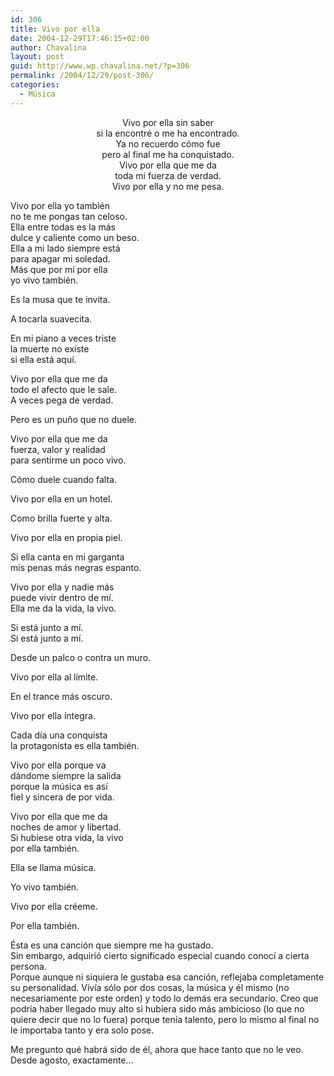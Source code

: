 ```yaml
---
id: 306
title: Vivo por ella
date: 2004-12-29T17:46:15+02:00
author: Chavalina
layout: post
guid: http://www.wp.chavalina.net/?p=306
permalink: /2004/12/29/post-306/
categories:
  - Música
---
```

<p align="center">
  Vivo por ella sin saber<br /> si la encontr&eacute; o me ha encontrado.<br /> Ya no recuerdo c&oacute;mo fue<br /> pero al final me ha conquistado.<br /> Vivo por ella que me da<br /> toda mi fuerza de verdad.<br /> Vivo por ella y no me pesa.
</p>

Vivo por ella yo tambi&eacute;n  
no te me pongas tan celoso.  
Ella entre todas es la m&aacute;s  
dulce y caliente como un beso.  
Ella a mi lado siempre est&aacute;  
para apagar mi soledad.  
M&aacute;s que por m&iacute; por ella  
yo vivo tambi&eacute;n.

Es la musa que te invita.

A tocarla suavecita.

En mi piano a veces triste  
la muerte no existe  
si ella est&aacute; aqu&iacute;.

Vivo por ella que me da  
todo el afecto que le sale.  
A veces pega de verdad.

Pero es un pu&ntilde;o que no duele.

Vivo por ella que me da  
fuerza, valor y realidad  
para sentirme un poco vivo.

C&oacute;mo duele cuando falta.

Vivo por ella en un hotel.

Como brilla fuerte y alta.

Vivo por ella en propia piel.

Si ella canta en mi garganta  
mis penas m&aacute;s negras espanto.

Vivo por ella y nadie m&aacute;s  
puede vivir dentro de m&iacute;.  
Ella me da la vida, la vivo.

Si est&aacute; junto a m&iacute;.  
Si est&aacute; junto a m&iacute;.

Desde un palco o contra un muro.

Vivo por ella al l&iacute;mite.

En el trance m&aacute;s oscuro.

Vivo por ella &iacute;ntegra.

Cada d&iacute;a una conquista  
la protagonista es ella tambi&eacute;n.

Vivo por ella porque va  
d&aacute;ndome siempre la salida  
porque la m&uacute;sica es as&iacute;  
fiel y sincera de por vida.

Vivo por ella que me da  
noches de amor y libertad.  
Si hubiese otra vida, la vivo  
por ella tambi&eacute;n.

Ella se llama m&uacute;sica.

Yo vivo tambi&eacute;n.

Vivo por ella cr&eacute;eme.

Por ella tambi&eacute;n.

&Eacute;sta es una canci&oacute;n que siempre me ha gustado.  
Sin embargo, adquiri&oacute; cierto significado especial cuando conoc&iacute; a cierta persona.  
Porque aunque ni siquiera le gustaba esa canci&oacute;n, reflejaba completamente su personalidad. Viv&iacute;a s&oacute;lo por dos cosas, la m&uacute;sica y &eacute;l mismo (no necesariamente por este orden) y todo lo dem&aacute;s era secundario. Creo que podr&iacute;a haber llegado muy alto si hubiera sido m&aacute;s ambicioso (lo que no quiere decir que no lo fuera) porque ten&iacute;a talento, pero lo mismo al final no le importaba tanto y era solo pose.

Me pregunto qu&eacute; habr&aacute; sido de &eacute;l, ahora que hace tanto que no le veo. Desde agosto, exactamente&#8230;